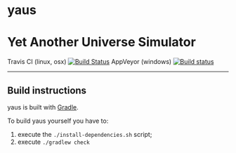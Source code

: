 # yaus
Yet Another Universe Simulator
==============================

Travis CI (linux, osx)
[![Build Status](https://travis-ci.org/apetrozzelli/yaus.png?branch=master)](https://travis-ci.org/apetrozzelli/yaus)
AppVeyor (windows)
[![Build status](https://ci.appveyor.com/api/projects/status/navecp6nfn90tq0r/branch/master?svg=true)](https://ci.appveyor.com/project/apetrozzelli/yaus/branch/master)

***

Build instructions
------------------
yaus is built with [Gradle](http://gradle.org/ "Realize Build Happiness").

To build yaus yourself you have to:
1. execute the `./install-dependencies.sh` script;
2. execute `./gradlew check`
